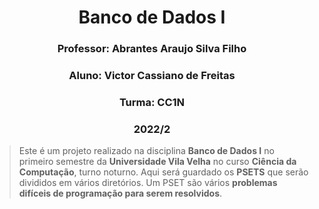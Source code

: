 <div align="center">
<h1>Banco de Dados I</h1>
</div>

<div align="center">
<h3> Professor: Abrantes Araujo Silva Filho </h3>
<h3> Aluno: Victor Cassiano de Freitas </h3>
<h3> Turma: CC1N </h3>
<h3> 2022/2 </h3>
</div> 

>Este é um projeto realizado na disciplina **Banco de Dados I** no primeiro semestre da **Universidade Vila Velha** no curso **Ciência da Computação**, turno noturno. Aqui será guardado os **PSETS** que serão divididos em vários diretórios. Um PSET são vários **problemas difíceis de programação para serem resolvidos**.